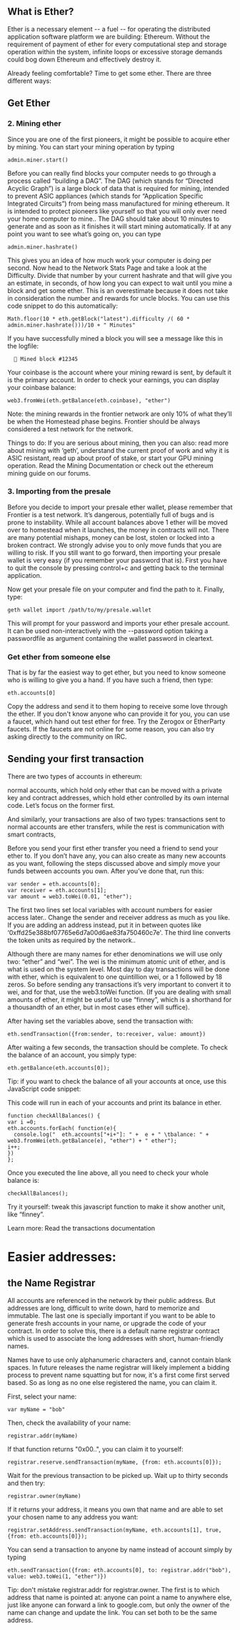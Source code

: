 
## What is Ether?

Ether is a necessary element -- a fuel -- for operating the distributed application software platform we are building: Ethereum. Without the requirement of payment of ether for every computational step and storage operation within the system, infinite loops or excessive storage demands could bog down Ethereum and effectively destroy it.

Already feeling comfortable? Time to get some ether. There are three different ways:


## Get Ether


### 2. Mining ether

Since you are one of the first pioneers, it might be possible to acquire ether by mining. You can start your mining operation by typing

 
    admin.miner.start()
 

Before you can really find blocks your computer needs to go through a process called “building a DAG”. The DAG (which stands for “Directed Acyclic Graph”) is a large block of data that is required for mining, intended to prevent ASIC appliances (which stands for “Application Specific Integrated Circuits”) from being mass manufactured for mining ethereum.  It is intended to protect pioneers like yourself so that you will only ever need your home computer to mine.. The DAG should take about 10 minutes to generate and as soon as it finishes it will start mining automatically. If at any point you want to see what’s going on, you can type

    admin.miner.hashrate() 
 
This gives you an idea of how much work your computer is doing per second. Now head to the Network Stats Page and take a look at the Difficulty. Divide that number by your current hashrate and that will give you an estimate, in seconds, of how long you can expect to wait until you mine a block and get some ether. This is an overestimate because it does not take in consideration the number and rewards for uncle blocks. You can use this code snippet to do this automatically:
 
    Math.floor(10 * eth.getBlock("latest").difficulty /( 60 * admin.miner.hashrate()))/10 + " Minutes"
 
If you have successfully mined a block you will see a message like this in the logfile:
  
      🔨 Mined block #12345
 
Your coinbase is the account where your mining reward is sent, by default it is the primary account. In order to check your earnings, you can display your coinbase balance:

 
    web3.fromWei(eth.getBalance(eth.coinbase), "ether")
 

Note: the mining rewards in the frontier network are only 10% of what they’ll be when the Homestead phase begins. Frontier should be always considered a test network for the network.

Things to do: If you are serious about mining, then you can also: read more about mining with ‘geth’, understand the current proof of work and why it is ASIC resistant, read up about proof of stake, or start your GPU mining operation.  Read the Mining Documentation or check out the ethereum mining guide on our forums. 

### 3. Importing from the presale

Before you decide to import your presale ether wallet, please remember that Frontier is a test network. It’s dangerous, potentially full of bugs and is prone to instability. While all account balances above 1 ether will be moved over to homestead when it launches, the money in contracts will not. There are many potential mishaps, money can be lost, stolen or locked into a broken contract. We strongly advise you to only move funds that you are willing to risk. If you still want to go forward, then importing your presale wallet is very easy (if you remember your password that is). First you have to quit the console by pressing control+c and getting back to the terminal application. 

Now get your presale file on your computer and find the path to it. Finally, type:

 
    geth wallet import /path/to/my/presale.wallet
 

This will prompt for your password and imports your ether presale account. It can be used non-interactively with the --password option taking a passwordfile as argument containing the wallet password in cleartext.

### Get ether from someone else

That is by far the easiest way to get ether, but you need to know someone who is willing to give you a hand. If you have such a friend, then type:

 
    eth.accounts[0]
 

Copy the address and send it to them hoping to receive some love through the ether. If you don't know anyone who can provide it for you, you can use a faucet, which hand out test ether for free. Try the Zerogox or EtherParty faucets.  If the faucets are not online for some reason, you can also try asking directly to the community on IRC. 

## Sending your first transaction

There are two types of accounts in ethereum:

normal accounts, which hold only ether that can be moved with a private key and
contract addresses, which hold ether controlled by its own internal code. Let’s focus on the former first. 

And similarly, your transactions are also of two types: transactions sent to normal accounts are ether transfers, while the rest is communication with smart contracts, 

Before you send your first ether transfer you need a friend to send your ether to. If you don’t have any, you can also create as many new accounts as you want, following the steps discussed above and simply move your funds between accounts you own. After you’ve done that, run this:  

     
    var sender = eth.accounts[0];
    var receiver = eth.accounts[1];
    var amount = web3.toWei(0.01, "ether");
 

The first two lines set local variables with account numbers for easier access later.. Change the sender and receiver address as much as you like. If you are adding an address instead, put it in between quotes like ‘0xffd25e388bf07765e6d7a00d6ae83fa750460c7e'. The third line converts the token units as required by the network..

Although there are many names for ether denominations we will use only two: “ether” and “wei”. The wei is the minimum atomic unit of ether, and is what is used on the system level. Most day to day transactions will be done with ether, which is equivalent to one quintillion wei, or a 1 followed by 18 zeros. So before sending any transactions it’s very important to convert it to wei, and for that, use the web3.toWei function. (If you are dealing with small amounts of ether, it might be useful to use “finney”, which is a shorthand for a thousandth of an ether, but in most cases ether will suffice).

After having set the variables above, send the transaction with:

     
    eth.sendTransaction({from:sender, to:receiver, value: amount})
     

After waiting a few seconds, the transaction should be complete. To check the balance of an account, you simply type:

 
    eth.getBalance(eth.accounts[0]);
 

Tip: if you want to check the balance of all your accounts at once, use this JavaScript code snippet:

This code will run in each of your accounts and print its balance in ether.

 
    function checkAllBalances() { 
    var i =0; 
    eth.accounts.forEach( function(e){
      console.log("  eth.accounts["+i+"]: " +  e + " \tbalance: " + web3.fromWei(eth.getBalance(e), "ether") + " ether"); 
    i++; 
    })
    }; 
 

Once you executed the line above, all you need to check your whole balance is:

 
    checkAllBalances();
 

Try it yourself:  tweak this javascript function to make it show another unit, like “finney”.  

Learn more: Read the transactions documentation

# Easier addresses: 
## the Name Registrar

All accounts are referenced in the network by their public address. But addresses are long, difficult to write down, hard to memorize and immutable. The last one is specially important if you want to be able to generate fresh accounts in your name, or upgrade the code of your contract. In order to solve this, there is a default name registrar contract which is used to associate the long addresses with short, human-friendly names.

Names have to use only alphanumeric characters and, cannot contain blank spaces. In future releases the name registrar will likely implement a bidding process to prevent name squatting but for now, it's a first come first served based. So as long as no one else registered the name, you can claim it.

First, select your name:

 
    var myName = "bob"
 

Then, check the availability of your name:

 
    registrar.addr(myName)
 

If that function returns "0x00..", you can claim it to yourself:

 
    registrar.reserve.sendTransaction(myName, {from: eth.accounts[0]});
 

Wait for the previous transaction to be picked up. Wait up to thirty seconds and then try:

 
    registrar.owner(myName)
 

 If it returns your address, it means you own that name and are able to set your chosen name to any address you want:

 
    registrar.setAddress.sendTransaction(myName, eth.accounts[1], true,{from: eth.accounts[0]});
 

You can send a transaction to anyone by name instead of account simply by typing 

 
    eth.sendTransaction({from: eth.accounts[0], to: registrar.addr("bob"), value: web3.toWei(1, "ether")})
 

Tip: don't mistake registrar.addr for registrar.owner. The first is to which address that name is pointed at: anyone can point a name to anywhere else, just like anyone can forward a link to google.com, but only the owner of the name can change and update the link. You can set both to be the same address.